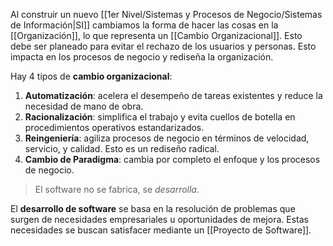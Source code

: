 Al construir un nuevo [[1er Nivel/Sistemas y Procesos de Negocio/Sistemas de Información|SI]] cambiamos la forma de hacer las cosas en la [[Organización]], lo que representa un [[Cambio Organizacional]]. Esto debe ser planeado para evitar el rechazo de los usuarios y personas. Esto impacta en los procesos de negocio y rediseña la organización.

Hay 4 tipos de **cambio organizacional**:

1. **Automatización**: acelera el desempeño de tareas existentes y reduce la necesidad de mano de obra.
2. **Racionalización**: simplifica el trabajo y evita cuellos de botella en procedimientos operativos estandarizados.
3. **Reingeniería**: agiliza procesos de negocio en términos de velocidad, servicio, y calidad. Esto es un rediseño radical.
4. **Cambio de Paradigma**: cambia por completo el enfoque y los procesos de negocio.

>El software no se fabrica, se *desarrolla*.

El **desarrollo de software** se basa en la resolución de problemas que surgen de necesidades empresariales u oportunidades de mejora. Estas necesidades se buscan satisfacer mediante un [[Proyecto de Software]].
